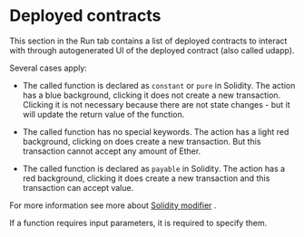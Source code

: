 Deployed contracts
====================

This section in the Run tab contains a list of deployed contracts to interact with through autogenerated UI of the deployed contract (also called udapp).

Several cases apply:

-   The called function is declared as `constant` or `pure` in Solidity. The action has a blue background, clicking it does not
create a new transaction. Clicking it is not necessary because there are not state changes - but it will update the return
value of the function.

-   The called function has no special keywords. The action has a
light red background, clicking on does create a new transaction.
But this transaction cannot accept any amount of Ether.

-   The called function is declared as `payable` in Solidity. The
action has a red background, clicking it does create a new
transaction and this transaction can accept value.


For more information see more about [Solidity
modifier](http://solidity.readthedocs.io/en/develop/miscellaneous.html?highlight=pure#modifiers)
.

If a function requires input parameters, it is required to specify them.
